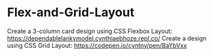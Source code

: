 # Flex-and-Grid-Layout
Create a 3-column card design using CSS Flexbox Layout: https://dependablelankymodel.cynthiaebhoze.repl.co/
Create a design using CSS Grid Layout: https://codepen.io/cyntny/pen/BaYbVxx

